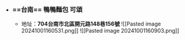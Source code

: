 - ### ==台南== 鴨鴨麵包 可頌
	- 地址：**704台南市北區開元路148巷156號**
	![[Pasted image 20241001160531.png]]
	![[Pasted image 20241001160903.png]]
	

